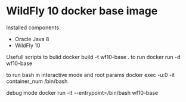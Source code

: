 # WildFly 10 docker base image
Installed components
- Oracle Java 8
- WildFly 10


Usefull scripts
to bulid
docker build -t wf10-base .
to run 
docker run -d  wf10-base 

to run bash in interactive mode and root params
docker exec -u:0 -it container_num /bin/bash

debug mode
docker run -it --entrypoint=/bin/bash  wf10-base

